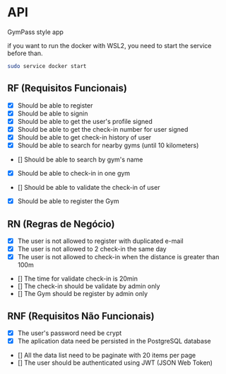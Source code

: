 # API 

GymPass style app

if you want to run the docker with WSL2, you need to start the service before than.
```sh
sudo service docker start
```

## RF (Requisitos Funcionais)

- [x] Should be able to register
- [x] Should be able to signin
- [x] Should be able to get the user's profile signed
- [x] Should be able to get the check-in number for user signed
- [x] Should be able to get check-in history of user
- [x] Should be able to search for nearby gyms (until 10 kilometers)
- [] Should be able to search by gym's name
- [x] Should be able to check-in in one gym
- [] Should be able to validate the check-in of user
- [x] Should be able to register the Gym

## RN (Regras de Negócio)

- [x] The user is not allowed to register with duplicated e-mail
- [x] The user is not allowed to 2 check-in the same day
- [x] The user is not allowed to check-in when the distance is greater than 100m
- [] The time for validate check-in is 20min
- [] The check-in should be validate by admin only
- [] The Gym should be register by admin only

## RNF (Requisitos Não Funcionais)

- [x] The user's password need be crypt
- [x] The aplication data need be persisted in the PostgreSQL database
- [] All the data list need to be paginate with 20 items per page
- [] The user should be authenticated using JWT (JSON Web Token)
